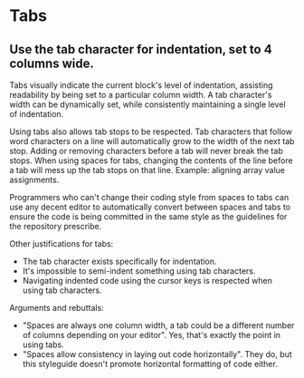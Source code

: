 # Tabs

## Use the tab character for indentation, set to 4 columns wide.

Tabs visually indicate the current block's level of indentation, assisting readability by being set to a particular column width. A tab character's width can be dynamically set, while consistently maintaining a single level of indentation.

Using tabs also allows tab stops to be respected. Tab characters that follow word characters on a line will automatically grow to the width of the next tab stop. Adding or removing characters before a tab will never break the tab stops. When using spaces for tabs, changing the contents of the line before a tab will mess up the tab stops on that line. Example: aligning array value assignments.

Programmers who can't change their coding style from spaces to tabs can use any decent editor to automatically convert between spaces and tabs to ensure the code is being committed in the same style as the guidelines for the repository prescribe.

Other justifications for tabs:

+ The tab character exists specifically for indentation.
+ It's impossible to semi-indent something using tab characters.
+ Navigating indented code using the cursor keys is respected when using tab characters.

Arguments and rebuttals:

+ "Spaces are always one column width, a tab could be a different number of columns depending on your editor". Yes, that's exactly the point in using tabs.
+ "Spaces allow consistency in laying out code horizontally". They do, but this styleguide doesn't promote horizontal formatting of code either.